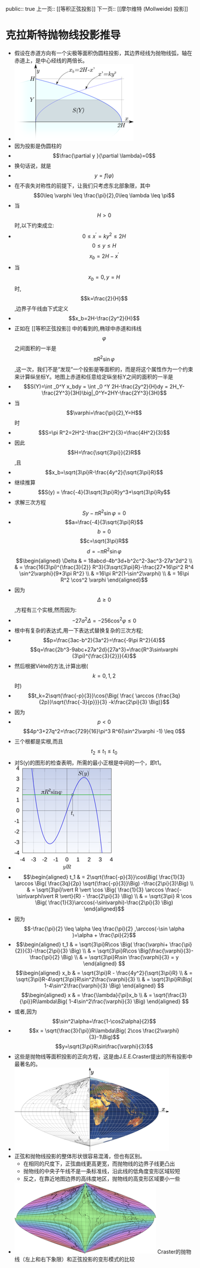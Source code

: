 public:: true
上一页:: [[等积正弦投影]]
下一页:: [[摩尔维特 (Mollweide) 投影]]

# 克拉斯特抛物线投影推导
- 假设在赤道方向有一个尖极等面积伪圆柱投影，其边界经线为抛物线弧，轴在赤道上，是中心经线的两倍长。
- ![image.png](../assets/image_1623499957228_0.png)
- 因为投影是伪圆柱的
-
  $$\frac{\partial y }{\partial \lambda}=0$$
- 换句话说，就是
-
  $$y=f(\varphi)$$
- 在不丧失对称性的前提下，让我们只考虑东北部象限，其中$$0\leq \varphi \leq \frac{\pi}{2},0\leq \lambda \leq \pi$$
- 当 $$H\gt 0$$时,以下约束成立:
-
  $$0\leq x^\prime = ky^2 \leq 2H$$
  $$0 \leq y \leq H$$
  $$x_b=2H-x^\prime$$
- 当$$x_b=0,y=H$$时,$$k=\frac{2}{H}$$,边界子午线由下式定义
-
  $$x_b=2H-\frac{2y^2}{H}$$
- 正如在 [[等积正弦投影]] 中的看到的,椭球中赤道和纬线$$\varphi$$之间面积的一半是$$\pi R^2 \sin \varphi$$,这一次，我们不是“发现”一个投影是等面积的，而是将这个属性作为一个约束来计算纵坐标Y。地图上赤道和任意给定纵坐标Y之间的面积的一半是
-
  $$S(Y)=\int _0^Y x_bdy = \int _0 ^Y 2H-\frac{2y^2}{H}dy = 2H_Y-\frac{2Y^3}{3H}\big|_0^Y=2HY-\frac{2Y^3}{3H}$$
- 当$$\varphi=\frac{\pi}{2},Y=H$$时
-
  $$S=\pi R^2=2H^2-\frac{2H^2}{3}=\frac{4H^2}{3}$$
- 因此$$H=\frac{\sqrt{3\pi}}{2}R$$,且
-
  $$x_b=\sqrt{3\pi}R-\frac{4y^2}{\sqrt{3\pi}R}$$
- 继续推算
-
  $$S(y) = \frac{-4}{3\sqrt{3\pi}R}y^3+\sqrt{3\pi}Ry$$
- 求解三次方程 $$S{y}-\pi R^2\sin\varphi=0$$
-
  $$a=\frac{-4}{3\sqrt{3\pi}R}$$
  $$b=0$$
  $$c=\sqrt{3\pi}R$$
  $$d=-\pi R^2\sin\varphi$$
  $$\begin{aligned} \Delta & = 18abcd-4b^3d+b^2c^2-3ac^3-27a^2d^2 \\
   & = \frac{16(3\pi)^{\frac{3}{2}} R^3}{3\sqrt{3\pi}R}-\frac{27*16\pi^2 R^4 \sin^2\varphi}{9*3\pi R^2} \\
  & =16\pi R^2(1-\sin^2\varphi) \\
  & = 16\pi R^2 \cos^2 \varphi 
  \end{aligned}$$
- 因为$$\Delta\geq 0$$,方程有三个实根,然而因为:
-
  $$-27a^2\Delta = -256 \cos^2\varphi \leq 0$$
- 根中有复杂的表达式,用一下表达式替换复杂的三次方程;
-
  $$p=\frac{3ac-b^2}{3a^2}=\frac{-9\pi R^2}{4}$$
  $$q=\frac{2b^3-9abc+27a^2d}{27a^3}=\frac{R^3\sin\varphi (3\pi)^{\frac{3}{2}}}{4}$$
- 然后根据Viète的方法,计算出根($$k=0,1,2$$时)
-
  $$t_k=2\sqrt{\frac{-p}{3}}\cos{\Big( \frac{ \arccos {\frac{3q}{2p}}\sqrt{\frac{-3}{p}}}{3} -k\frac{2\pi}{3} \Big)}$$
- 因为
-
  $$p < 0$$
  $$4p^3+27q^2=\frac{729}{16}\pi^3 R^6(\sin^2\varphi -1) \leq 0$$
- 三个根都是实根,而且$$t_2\leq t_1 \leq t_0$$
- 对S(y)的图形的检查表明，所需的最小正根是中间的一个，即t1。
- ![image.png](../assets/image_1623508055073_0.png)
-
  $$\begin{aligned}
  t_1 & = 2\sqrt{\frac{-p}{3}}\cos\Big( \frac{1}{3} \arccos \Big( \frac{3q}{2p} \sqrt{\frac{-p}{3}}\Big) -\frac{2\pi}{3}\Big) \\
  & = \sqrt{3\pi}\vert R \vert \cos \Big( \frac{1}{3} \arccos \frac{-\sin\varphi\vert R \vert}{R} - \frac{2\pi}{3} \Big) \\
  & =  \sqrt{3\pi} R \cos \Big(  \frac{1}{3}\arccos(-\sin\varphi)-\frac{2\pi}{3} \Big)
  \end{aligned}$$
- 因为 $$-\frac{\pi}{2} \leq \alpha \leq \frac{\pi}{2} ,\arccos(-\sin \alpha )=\alpha + \frac{\pi}{2}$$
-
  $$\begin{aligned}
  t_1 & = \sqrt{3\pi}R\cos \Big( \frac{\varphi+ \frac{\pi}{2}}{3}-\frac{2\pi}{3} \Big) \\
  & =  \sqrt{3\pi}R\cos \Big(\frac{\varphi}{3}-\frac{\pi}{2} \Big) \\
  & = \sqrt{3\pi}R\sin \frac{\varphi}{3} = y
  \end{aligned} $$
  $$\begin{aligned}
  x_b & =  \sqrt{3\pi}R - \frac{4y^2}{\sqrt{3\pi}R} \\
  & =  \sqrt{3\pi}R-4\sqrt{3\pi}R\sin^2\frac{\varphi}{3} \\
  & = \sqrt{3\pi}R\Big(  1-4\sin^2\frac{\varphi}{3} \Big)
  \end{aligned} $$
  $$\begin{aligned}
  x  & = \frac{\lambda}{\pi}x_b \\
  & = \sqrt{\frac{3}{\pi}}R\lambda\Big( 1-4\sin^2\frac{\varphi}{3} \Big)
  \end{aligned} $$
- 或者,因为$$\sin^2\alpha=\frac{1-\cos2\alpha}{2}$$
-
  $$x = \sqrt{\frac{3}{\pi}}R\lambda\Big( 2\cos \frac{2\varphi}{3}-1\Big)$$
  $$y=\sqrt{3\pi}R\sin\frac{\varphi}{3}$$
- 这些是抛物线等面积投影的正向方程，这是由J.E.E.Craster提出的所有投影中最著名的。
- ![image.png](../assets/image_1623509472340_0.png)
- 正弦和抛物线投影的整体形状很容易混淆，但也有区别。
  * 在相同的尺度下，正弦曲线更高更宽，而抛物线的边界子线更凸出
  * 抛物线的中央子午线不是一条标准线，沿此线的低角度变形区域较短
  * 反之，在靠近地图边界的高纬度地区，抛物线的高变形区域要小一些
- ![image.png](../assets/image_1623509544326_0.png) 
  Craster的抛物线（左上和右下象限）和正弦投影的变形模式的比较
